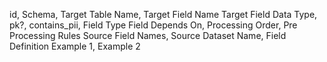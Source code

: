 id, Schema, Target Table Name, Target Field Name
Target Field Data Type, pk?, contains_pii, Field Type
Field Depends On, Processing Order, Pre Processing Rules
Source Field Names, Source Dataset Name, Field Definition
Example 1, Example 2
